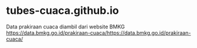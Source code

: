# tubes-cuaca.github.io
Data prakiraan cuaca diambil dari website BMKG
https://data.bmkg.go.id/prakiraan-cuaca/https://data.bmkg.go.id/prakiraan-cuaca/
